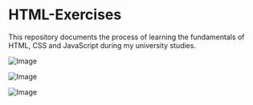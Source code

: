 # HTML-Exercises
This repository documents the process of learning the fundamentals of HTML, CSS and JavaScript during my university studies.

![Image](https://github.com/user-attachments/assets/97095aca-376e-4c1b-bf76-5d43e2077ab1)

![Image](https://github.com/user-attachments/assets/06cbc59b-ebd9-4bc9-92da-037ca5c4091b)

![Image](https://github.com/user-attachments/assets/541cda99-f1f9-460b-9e58-66e4071b32cd)

